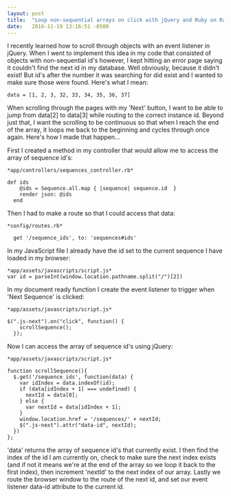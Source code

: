 ```yaml
---
layout: post
title:  "Loop non-sequential arrays on click with jQuery and Ruby on Rails"
date:   2016-11-19 13:16:51 -0500
---
```


I recently learned how to scroll through objects with an event listener in jQuery. When I went to implement this idea in my code that consisted of objects with non-sequential id's however, I kept hitting an error page saying it couldn't find the next id in my database. Well obviously, because it didn't exist! But id's after the number it was searching for did exist and I wanted to make sure those were found. Here's what I mean:

```
data = [1, 2, 3, 32, 33, 34, 35, 36, 37]
```

When scrolling through the pages with my 'Next' button, I want to be able to jump from data[2] to data[3] while routing to the correct instance id. Beyond just that, I want the scrolling to be continuous so that when I reach the end of the array, it loops me back to the beginning and cycles through once again. Here's how I made that happen...

First I created a method in my controller that would allow me to access the array of sequence id's:

```
*app/controllers/sequences_controller.rb*

def ids
    @ids = Sequence.all.map { |sequence| sequence.id  }
    render json: @ids
  end
```

Then I had to make a route so that I could access that data:
```
*config/routes.rb*

  get '/sequence_ids', to: 'sequences#ids'
```

In my JavaScript file I already have the id set to the current sequence I have loaded in my browser:

```
*app/assets/javascripts/script.js*
var id = parseInt(window.location.pathname.split("/")[2])
```

In my document ready function I create the event listener to trigger when 'Next Sequence' is clicked:

```
*app/assets/javascripts/script.js*

$(".js-next").on("click", function() {
    scrollSequence();
  });
```

Now I can access the array of sequence id's using jQuery:

```
*app/assets/javascripts/script.js*

function scrollSequence(){
  $.get('/sequence_ids', function(data) {
    var idIndex = data.indexOf(id);
    if (data[idIndex + 1] === undefined) {
      nextId = data[0];
    } else {
      var nextId = data[idIndex + 1];
    }
    window.location.href = '/sequences/' + nextId;
    $(".js-next").attr("data-id", nextId);
  })
};
```

'data' returns the array of sequence id's that currently exist. I then find the index of the id I am currently on, check to make sure the next index exists (and if not it means we're at the end of the array so we loop it back to the first index), then increment 'nextId' to the next index of our array. Lastly we route the browser window to the route of the next id, and set our event listener data-id attribute to the current id. 
